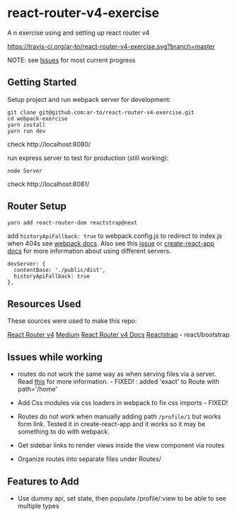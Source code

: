 # react-router-v4-exercise
A n exercise using and setting up react router v4

https://travis-ci.org/ar-to/react-router-v4-exercise.svg?branch=master

NOTE: see [Issues](#issues-while-working) for most current progress

## Getting Started

Setup project and run webpack server for development:

```
git clone git@github.com:ar-to/react-router-v4-exercise.git
cd webpack-exercise
yarn install
yarn run dev
```
check http://localhost:8080/

run express server to test for production (still working):

`node Server`

check http://localhost:8081/

## Router Setup

`yarn add react-router-dom reactstrap@next`

add `historyApiFallback: true` to webpack.config.js to redirect to index.js when 404s see [webpack docs](https://webpack.js.org/configuration/dev-server/#devserver-historyapifallback). Also see this [issue](https://github.com/ReactTraining/react-router/issues/5065) or [create-react-app docs](https://github.com/facebookincubator/create-react-app/blob/master/packages/react-scripts/template/README.md#serving-apps-with-client-side-routing) for more information about using different servers.

```
devServer: {
  contentBase: './public/dist',
  historyApiFallback: true
},
```

## Resources Used

These sources were used to make this repo:

[React Router v4](https://youtu.be/l9eyot_IXLY)
[Medium](https://medium.com/@pshrmn/a-simple-react-router-v4-tutorial-7f23ff27adf)
[React Router v4 Docs](https://reacttraining.com/react-router/)
[Reactstrap](https://reactstrap.github.io/) - react/bootstrap


## Issues while working

- routes do not work the same way as when serving files via a server. Read [this](https://stackoverflow.com/questions/27928372/react-router-urls-dont-work-when-refreshing-or-writting-manually) for more information.  - FIXED! : added 'exact' to Route with path='/home'

- Add Css modules via css loaders in webpack to fix css imports - FIXED!

- Routes do not work when manually adding path `/profile/1` but works form link. Tested it in create-react-app and it works so it may be something to do with webpack.

- Get sidebar links to render views inside the view component via routes

- Organize routes into separate files under Routes/

## Features to Add

- Use dummy api, set state, then populate /profile/:view to be able to see multiple types